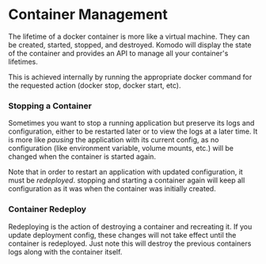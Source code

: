 # Container Management

The lifetime of a docker container is more like a virtual machine. They can be created, started, stopped, and destroyed. Komodo will display the state of the container and provides an API to manage all your container's lifetimes.

This is achieved internally by running the appropriate docker command for the requested action (docker stop, docker start, etc).

### Stopping a Container

Sometimes you want to stop a running application but preserve its logs and configuration, either to be restarted later or to view the logs at a later time. It is more like *pausing* the application with its current config, as no configuration (like environment variable, volume mounts, etc.) will be changed when the container is started again. 

Note that in order to restart an application with updated configuration, it must be *redeployed*. stopping and starting a container again will keep all configuration as it was when the container was initially created.

### Container Redeploy

Redeploying is the action of destroying a container and recreating it. If you update deployment config, these changes will not take effect until the container is redeployed. Just note this will destroy the previous containers logs along with the container itself.